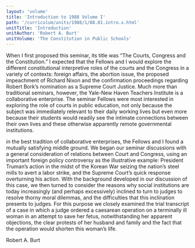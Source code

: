 ```yaml
---
layout: 'volume'
title: 'Introduction to 1988 Volume I'
path: '/curriculum/units/1988/1/88.01.intro.x.html'
unitTitle: 'Introduction'
unitAuthor: 'Robert A. Burt'
unitVolume: 'The Constitution in Public Schools'
---
```


<body>
 <p>
  When I first proposed this seminar, its title was “The Courts, Congress and the Constitution.” I expected that the Fellows and I would explore the different constitutional interpretive roles of the courts and the Congress in a variety of contexts: foreign affairs, the abortion issue, the proposed impeachment of Richard Nixon and the confirmation proceedings regarding Robert Bork’s nomination as a Supreme Court Justice. Much more than traditional seminars, however, the Yale-New Haven Teachers Institute is a collaborative enterprise. The seminar Fellows were most interested in exploring the role of courts in public education, not only because the subject was immediately relevant to their daily working lives but even more because their students would readily see the intimate connections between their own lives and these otherwise apparently remote governmental institutions.
 </p>
 <p>
  in the best tradition of collaborative enterprises, the Fellows and I found a mutually satisfying middle ground. We began our seminar discussions with a general consideration of relations between Court and Congress, using an important foreign policy controversy as the illustrative example: President Truman’s action in the midst of the Korean War seizing the nation’s steel mills to avert a labor strike, and the Supreme Court’s quick response overturning his action. With the background developed in our discussion of this case, we then turned to consider the reasons why social institutions are today increasingly (and perhaps excessively) inclined to turn to judges to resolve thorny moral dilemmas, and the difficulties that this inclination presents to judges. For this purpose we closely examined the trial transcript of a case in which a judge ordered a caesarean operation on a terminally ill woman in an attempt to save her fetus, notwithstanding her apparent objections, the clear protests of her husband and family and the fact that the operation would shorten this woman’s life.
 </p>
 <p>
  Robert A. Burt
 </p>

</body>
